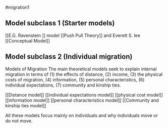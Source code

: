 #migration1 

## Model subclass 1 (Starter models)
[[E.G. Ravenstein ]] model
[[Push Pull Theory]]  and Everett S. lee
[[Conceptual Model]] 


## Model subclass 2 (Individual migration)
Models of Migration The main theoretical models seek to explain internal migration in terms of 
(1) the effects of distance, 
(2) income, 
(3) the physical costs of migration, 
(4) information, 
(5) personal characteristics, 
(6) individual expectations,
(7) community and kinship ties.

[[Distance model]] 
[[individual expectations model]] 
[[physical cost model]] 
[[information model]]
[[personal characteristics model]] 
[[Community and kinship ties model]] 

All these models focus mainly on individuals and why individuals move or do not move.

